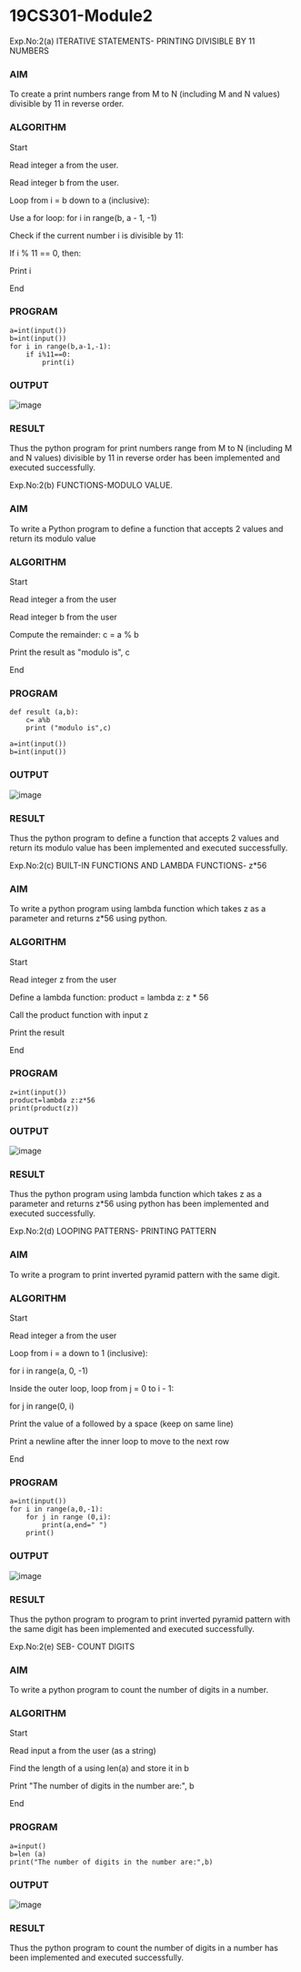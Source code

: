 # 19CS301-Module2
Exp.No:2(a)	ITERATIVE STATEMENTS- PRINTING DIVISIBLE BY 11 NUMBERS
### AIM
To create a  print  numbers  range from M to N (including M and N values) divisible by 11 in reverse order.
### ALGORITHM

Start

Read integer a from the user.

Read integer b from the user.

Loop from i = b down to a (inclusive):

Use a for loop: for i in range(b, a - 1, -1)

Check if the current number i is divisible by 11:

If i % 11 == 0, then:

Print i

End

### PROGRAM
```
a=int(input())
b=int(input())
for i in range(b,a-1,-1):
    if i%11==0:
        print(i)
```
### OUTPUT
![image](https://github.com/gokulkrishnan2005/19CS301-Module2/blob/main/LL.png)

 
### RESULT
Thus the python program for print  numbers  range from M to N (including M and N values) divisible by 11 in reverse order has been implemented and executed successfully.

Exp.No:2(b)	FUNCTIONS-MODULO VALUE.

### AIM
To write a Python program to define a function that accepts 2 values and return its  modulo value  
### ALGORITHM

Start

Read integer a from the user

Read integer b from the user

Compute the remainder: c = a % b

Print the result as "modulo is", c

End


### PROGRAM
```
def result (a,b):
    c= a%b
    print ("modulo is",c)

a=int(input())
b=int(input())
```

### OUTPUT
![image](https://github.com/gokulkrishnan2005/19CS301-Module2/blob/main/kk.png)

### RESULT
Thus the python program  to define a function that accepts 2 values and return its  modulo value has been implemented and executed successfully.

Exp.No:2(c)	BUILT-IN FUNCTIONS AND LAMBDA FUNCTIONS- z*56

### AIM
To write a python program using lambda function which takes z as a parameter and returns z*56 using python.
### ALGORITHM
Start

Read integer z from the user

Define a lambda function: product = lambda z: z * 56

Call the product function with input z

Print the result

End

### PROGRAM
```
z=int(input())
product=lambda z:z*56
print(product(z))
```
### OUTPUT
![image](https://github.com/gokulkrishnan2005/19CS301-Module2/blob/main/jj.png)


### RESULT
Thus the python program using lambda function which takes z as a parameter and returns z*56 using python has been implemented and executed successfully.


Exp.No:2(d)	LOOPING PATTERNS- PRINTING PATTERN

### AIM
To write a program to print inverted pyramid pattern with the same digit.
### ALGORITHM

Start

Read integer a from the user

Loop from i = a down to 1 (inclusive):

for i in range(a, 0, -1)

Inside the outer loop, loop from j = 0 to i - 1:

for j in range(0, i)

Print the value of a followed by a space (keep on same line)

Print a newline after the inner loop to move to the next row

End

### PROGRAM
```
a=int(input())
for i in range(a,0,-1):
    for j in range (0,i):
        print(a,end=" ")
    print()
```
### OUTPUT
![image](https://github.com/gokulkrishnan2005/19CS301-Module2/blob/main/oo.png)


 
### RESULT
Thus the python program to program to print inverted pyramid pattern with the same digit has been implemented and executed successfully.
























Exp.No:2(e)	SEB- COUNT DIGITS

### AIM
To write a python program to count the number of digits in a number. 
### ALGORITHM

Start

Read input a from the user (as a string)

Find the length of a using len(a) and store it in b

Print "The number of digits in the number are:", b

End

### PROGRAM
```
a=input()
b=len (a)
print("The number of digits in the number are:",b)
```
### OUTPUT
![image](https://github.com/user-attachments/assets/f0c61287-b7a6-4c76-908d-396f4104d75b)

 

### RESULT
Thus the python program to count the number of digits in a number has been implemented and executed successfully.





